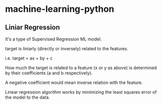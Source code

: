 # machine-learning-python

## Liniar Regression

It's a type of Supervised Regression ML model.

target is liniarly (directly or inversely) related to the features.

i.e. target = ax + by + c

How much the target is related to a feature (x or y as above) is determined by 
their coefficients (a and b respectively).

A negative coefficient would mean inverse relation with the feature.

Linear regression algorithm works by minimizing the least squares error of the model to the data.


